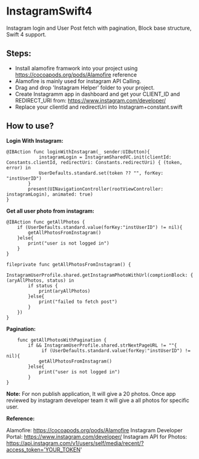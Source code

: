 # InstagramSwift4
Instagram login and User Post fetch with pagination, Block base structure, Swift 4 support.

## Steps:

- Install alamofire framwork into your project using https://cocoapods.org/pods/Alamofire reference
- Alamofire is mainly used for instagram API Calling.
- Drag and drop 'Instagram Helper' folder to your project.
- Create Instagramm app in dashboard and get your CLIENT_ID and REDIRECT_URI from: https://www.instagram.com/developer/
- Replace your clientId and redirectUri into Instagram+constant.swift


## How to use?

**Login With Instagram:**

    @IBAction func loginWithInstagram(_ sender:UIButton){        
                instagramLogin = InstagramSharedVC.init(clientId: Constants.clientId, redirectUri: Constants.redirectUri) { (token, error) in
                UserDefaults.standard.set(token ?? "", forKey: "instUserID")                 
            }
            present(UINavigationController(rootViewController: instagramLogin), animated: true)
    }

**Get all user photo from instagram:**
    
    @IBAction func getAllPhotos {
        if (UserDefaults.standard.value(forKey:"instUserID") != nil){
            getAllPhotosFromInstagram()
        }else{
            print("user is not logged in")
        }
    }

    fileprivate func getAllPhotosFromInstagram() {
        InstagramUserProfile.shared.getInstagramPhotoWithUrl(comptionBlock: { (aryAllPhotos, status) in
            if status {
                print(aryAllPhotos)
            }else{
                print("failed to fetch post")
            }
        })
    }


**Pagination:**
    
   
        func getAllPhotosWithPagination {        
            if && InstagramUserProfile.shared.strNextPageURL != ""{
                 if (UserDefaults.standard.value(forKey:"instUserID") != nil){
                getAllPhotosFromInstagram()
            }else{
                print("user is not logged in")
            }
    }



**Note:** For non publish application, It will give a 20 photos. Once app reviewed by instagram developer team it will give a all photos for specific user.

**Reference:**

Alamofire: https://cocoapods.org/pods/Alamofire
Instagram Developer Portal: https://www.instagram.com/developer/
Instagram API for Photos: https://api.instagram.com/v1/users/self/media/recent/?access_token='YOUR_TOKEN'

